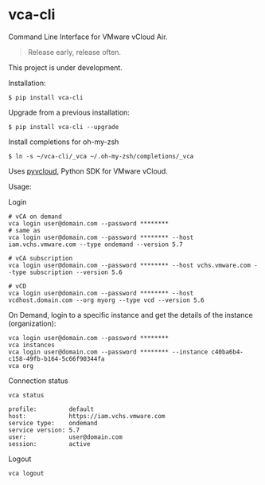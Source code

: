 vca-cli
========

Command Line Interface for VMware vCloud Air.

> Release early, release often.

This project is under development.

Installation:

    
    $ pip install vca-cli
    

Upgrade from a previous installation:

        
    $ pip install vca-cli --upgrade
    

Install completions for oh-my-zsh

    
    $ ln -s ~/vca-cli/_vca ~/.oh-my-zsh/completions/_vca
    

Uses [pyvcloud](https://github.com/vmware/pyvcloud "Title"), Python SDK for VMware vCloud.

Usage:

Login

    
    # vCA on demand
    vca login user@domain.com --password ********
    # same as
    vca login user@domain.com --password ******** --host iam.vchs.vmware.com --type ondemand --version 5.7
    
    # vCA subscription
    vca login user@domain.com --password ******** --host vchs.vmware.com --type subscription --version 5.6
    
    # vCD
    vca login user@domain.com --password ******** --host vcdhost.domain.com --org myorg --type vcd --version 5.6
    


On Demand, login to a specific instance and get the details of the instance (organization):

    
    vca login user@domain.com --password ********
    vca instances
    vca login user@domain.com --password ******** --instance c40ba6b4-c158-49fb-b164-5c66f90344fa
    vca org
    

Connection status

    
    vca status
    
    profile:         default
    host:            https://iam.vchs.vmware.com
    service type:    ondemand
    service version: 5.7
    user:            user@domain.com
    session:         active
    

Logout

    
    vca logout
    


